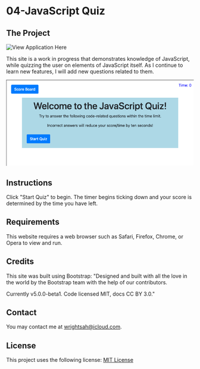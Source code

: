 # 04-JavaScript Quiz

## The Project

![View Application Here](https://wrightsah.github.io/04-code-quiz/)

This site is a work in progress that demonstrates knowledge of JavaScript, while quizzing the user on elements of JavaScript itself. As I continue to learn new features, I will add new questions related to them. 

<!-- screenshot 1 goes here -->

![Screenshot](assets/images/screenshot-hw04-01.png)

## Instructions

Click "Start Quiz" to begin. The timer begins ticking down and your score is determined by the time you have left. 

## Requirements

This website requires a web browser such as Safari, Firefox, Chrome, or Opera to view and run. 

## Credits

This site was built using Bootstrap: "Designed and built with all the love in the world by the Bootstrap team with the help of our contributors.

Currently v5.0.0-beta1. Code licensed MIT, docs CC BY 3.0."

## Contact

You may contact me at wrightsah@icloud.com.

## License

This project uses the following license: [MIT License](LICENSE)